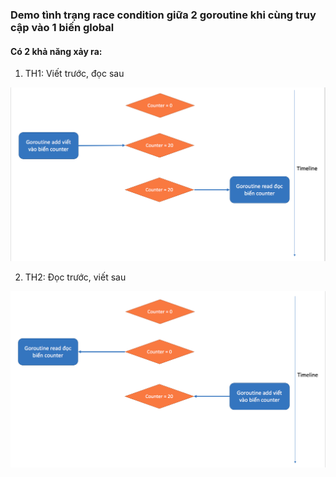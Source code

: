 ### Demo tình trạng race condition giữa 2 goroutine khi cùng truy cập vào 1 biến global

#### Có 2 khả năng xảy ra:

1. TH1: Viết trước, đọc sau

![Viết trước, đọc sau](img/race-1.png?raw=true "Viết trước, đọc sau")

2. TH2: Đọc trước, viết sau

![Đọc trước, viết sau](img/race-2.png?raw=true "Đọc trước, viết sau")